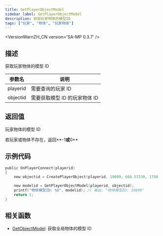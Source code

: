 ```yaml
---
title: GetPlayerObjectModel
sidebar_label: GetPlayerObjectModel
description: 获取玩家物体的模型ID
tags: ["玩家", "物体", "玩家物体"]
---
```


<VersionWarnZH_CN version='SA-MP 0.3.7' />

## 描述

获取玩家物体的模型 ID

| 参数名   | 说明                          |
| -------- | ----------------------------- |
| playerid | 需要查询的玩家 ID             |
| objectid | 需要获取模型 ID 的玩家物体 ID |

## 返回值

玩家物体的模型 ID

若玩家或物体不存在，返回**-1**或**0**

## 示例代码

```c
public OnPlayerConnect(playerid)
{
    new objectid = CreatePlayerObject(playerid, 19609, 666.57239, 1750.79749, 4.95627,   0.00000, 0.00000, -156.00000);

    new modelid = GetPlayerObjectModel(playerid, objectid);
    printf("物体模型ID: %d", modelid); // 输出: "物体模型ID: 19609"
    return 1;
}
```

## 相关函数

- [GetObjectModel](GetObjectModel): 获取全局物体的模型 ID
